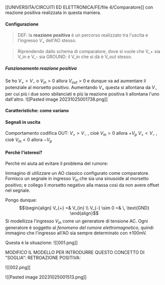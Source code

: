 [[UNIVERSITA/CIRCUITI ED ELETTRONICA/FE/file 4/Comparatore]] con reazione positiva realizzata in questa maniera.

#### Configurazione
>DEF: la **reazione positiva** è un percorso realizzato tra l'uscita e l'ingresso $V_{+}$ dell'AO stesso.

>Riprendendo dallo schema di comparatore, dove si vuole che V_+ sia V_in e V_- sia GROUND: il V_in che si dà è V_out stesso.

##### Funzionamento reazione positiva
Se ho $V_{+}>V_{-}$ o $V_{in}> 0$ allora $V_{out}>0$ e dunque va ad aumentare il potenziale al morsetto positivo.
Aumentando $V_+$ questa si allontana da $V_{-}$ per cui più i due sono sbilanciati e più la reazione positiva li allontana l'uno dall'altro.
![[Pasted image 20231025001738.png]]
#### Caratteristiche: come variano


#### Segnali in uscita
Comportamento codifica OUT:
$V_{+} > V_{-}$ , cioè $V_{in} > 0$                   allora $+V_p$
$V_{+} < V_{-}$ , cioè $V_{in} < 0$                   allora $-V_p$


#### Perchè l'isteresi?
Perchè mi aiuta ad evitare il problema del rumore:

Immagino di utilizzare un AO classico configurato come comparatore. 
Fornisco un segnale in ingresso $V_{in}$ che sia una sinusoide al morsetto positivo; e collego il morsetto negativo alla massa così da non avere offset nel segnale.

Pongo dunque:$$\begin{align} V_{+} =& V_{in} \\ V_{-} \sim 0 =& \, \text{GND} \end{align}$$
Si modellizza l'ingresso $V_{in}$ come un generatore di tensione AC. 
Ogni generatore è soggetto al *fenomeno del rumore elettromagnetico*, quindi immagino che l'ingresso all'AO sia sempre determinato con $\pm 100 \text{mV}$.

Questa è la situazione:
![[001.png]]

MODIFICO IL MODELLO PER INTRODURRE QUESTO CONCETTO DI "SOGLIA": RETROAZIONE POSITIVA:

![[002.png]]

![[Pasted image 20231025001513.png]]
